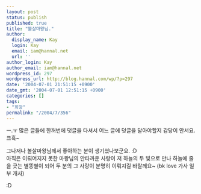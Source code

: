 ```yaml
---
layout: post
status: publish
published: true
title: "볼살마왕님."
author:
  display_name: Kay
  login: Kay
  email: iam@hannal.net
  url: ''
author_login: Kay
author_email: iam@hannal.net
wordpress_id: 297
wordpress_url: http://blog.hannal.com/wp/?p=297
date: '2004-07-01 21:51:15 +0900'
date_gmt: '2004-07-01 12:51:15 +0900'
categories: []
tags:
- "희망"
permalink: "/2004/7/356"
---
```

<p>ㅡ.ㅜ 많은 글들에 한꺼번에 덧글을 다셔서 어느 글에 덧글을 달아야할지 감당이 안서요. 크흑~</p>
<p>그나저나 볼살마왕님께서 좋아하는 분이 생기셨나보군요. :D<br />
아직은 이뤄어지지  못한 마왕님의 안타까운 사랑이 저 하늘의 두 빛으로 만나 하늘에 줄을 긋는 별똥별이 되어 두 분의 그 사랑이 분명히 이뤄지길 바랄께요~ (bk love 가사 일부 개사)</p>
<p>:D</p>
